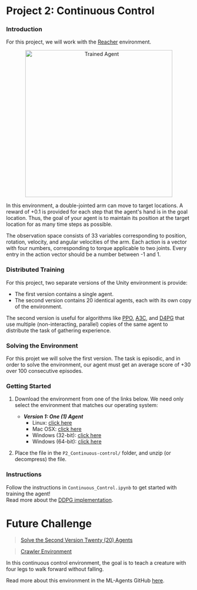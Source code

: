 [//]: # (Image References)

# Project 2: Continuous Control

### Introduction

For this project, we will work with the [Reacher](https://github.com/Unity-Technologies/ml-agents/blob/master/docs/Learning-Environment-Examples.md#reacher) environment.

<p align="center"> 
    <img src="https://user-images.githubusercontent.com/10624937/43851024-320ba930-9aff-11e8-8493-ee547c6af349.gif" align="middle" alt="Trained Agent" width="400px"> </p>
    
In this environment, a double-jointed arm can move to target locations. A reward of +0.1 is provided for each step that the agent's hand is in the goal location. Thus, the goal of your agent is to maintain its position at the target location for as many time steps as possible.

The observation space consists of 33 variables corresponding to position, rotation, velocity, and angular velocities of the arm. Each action is a vector with four numbers, corresponding to torque applicable to two joints. Every entry in the action vector should be a number between -1 and 1.

### Distributed Training

For this project, two separate versions of the Unity environment is provide:
- The first version contains a single agent.
- The second version contains 20 identical agents, each with its own copy of the environment.  

The second version is useful for algorithms like [PPO](https://arxiv.org/pdf/1707.06347.pdf), [A3C](https://arxiv.org/pdf/1602.01783.pdf), and [D4PG](https://openreview.net/pdf?id=SyZipzbCb) that use multiple (non-interacting, parallel) copies of the same agent to distribute the task of gathering experience.  

### Solving the Environment

For this projet we will solve the first version. The task is episodic, and in order to solve the environment, our agent must get an average score of +30 over 100 consecutive episodes.

### Getting Started

1. Download the environment from one of the links below. We need only select the environment that matches our operating system:

    - **_Version 1: One (1) Agent_**
        - Linux: [click here](https://s3-us-west-1.amazonaws.com/udacity-drlnd/P2/Reacher/one_agent/Reacher_Linux.zip)
        - Mac OSX: [click here](https://s3-us-west-1.amazonaws.com/udacity-drlnd/P2/Reacher/one_agent/Reacher.app.zip)
        - Windows (32-bit): [click here](https://s3-us-west-1.amazonaws.com/udacity-drlnd/P2/Reacher/one_agent/Reacher_Windows_x86.zip)
        - Windows (64-bit): [click here](https://s3-us-west-1.amazonaws.com/udacity-drlnd/P2/Reacher/one_agent/Reacher_Windows_x86_64.zip)


2. Place the file in the `P2_Continuous-control/` folder, and unzip (or decompress) the file. 

### Instructions

Follow the instructions in `Continuous_Control.ipynb` to get started with training the agent!  
Read more about the [DDPG implementation](https://arxiv.org/pdf/1509.02971.pdf).

# Future Challenge

>[Solve the Second Version Twenty (20) Agents](https://github.com/nalbert9/Deep_Reinforcement_Learning/blob/master/P2_Continuous-control/Twenty_Agents.md)

>[Crawler Environment](https://github.com/nalbert9/Deep_Reinforcement_Learning/blob/master/P2_Continuous-control/Continuous_Control.ipynb)

In this continuous control environment, the goal is to teach a creature with four legs to walk forward without falling.  

Read more about this environment in the ML-Agents GitHub [here](https://github.com/Unity-Technologies/ml-agents/blob/master/docs/Learning-Environment-Examples.md#crawler).  
